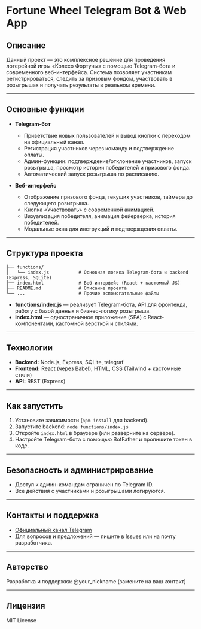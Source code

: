 # Fortune Wheel Telegram Bot & Web App

## Описание

Данный проект — это комплексное решение для проведения лотерейной игры «Колесо Фортуны» с помощью Telegram-бота и современного веб-интерфейса. Система позволяет участникам регистрироваться, следить за призовым фондом, участвовать в розыгрышах и получать результаты в реальном времени.

---

## Основные функции

- **Telegram-бот**
  - Приветствие новых пользователей и вывод кнопки с переходом на официальный канал.
  - Регистрация участников через команду и подтверждение оплаты.
  - Админ-функции: подтверждение/отклонение участников, запуск розыгрыша, просмотр истории победителей и призового фонда.
  - Автоматический запуск розыгрыша по расписанию.

- **Веб-интерфейс**
  - Отображение призового фонда, текущих участников, таймера до следующего розыгрыша.
  - Кнопка «Участвовать» с современной анимацией.
  - Визуализация победителя, анимация фейерверка, история победителей.
  - Модальные окна для инструкций и подтверждения оплаты.

---

## Структура проекта

```
├── functions/
│   └── index.js           # Основная логика Telegram-бота и backend (Express, SQLite)
├── index.html             # Веб-интерфейс (React + кастомный JS)
├── README.md              # Описание проекта
└── ...                    # Прочие вспомогательные файлы
```

- **functions/index.js** — реализует Telegram-бота, API для фронтенда, работу с базой данных и бизнес-логику розыгрыша.
- **index.html** — одностраничное приложение (SPA) с React-компонентами, кастомной версткой и стилями.

---

## Технологии
- **Backend:** Node.js, Express, SQLite, telegraf
- **Frontend:** React (через Babel), HTML, CSS (Tailwind + кастомные стили)
- **API:** REST (Express)

---

## Как запустить
1. Установите зависимости (`npm install` для backend).
2. Запустите backend: `node functions/index.js`
3. Откройте `index.html` в браузере (или разверните на сервере).
4. Настройте Telegram-бота с помощью BotFather и пропишите токен в коде.

---

## Безопасность и администрирование
- Доступ к админ-командам ограничен по Telegram ID.
- Все действия с участниками и розыгрышами логируются.

---

## Контакты и поддержка
- [Официальный канал Telegram](https://t.me/channel_fortune)
- Для вопросов и предложений — пишите в Issues или на почту разработчика.

---

## Авторство
Разработка и поддержка: @your_nickname (замените на ваш контакт)

---

## Лицензия
MIT License
